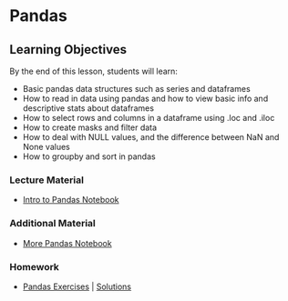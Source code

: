 # Pandas

## Learning Objectives
By the end of this lesson, students will learn:
   * Basic pandas data structures such as series and dataframes
   * How to read in data using pandas and how to view basic info and descriptive stats about dataframes
   * How to select rows and columns in a dataframe using .loc and .iloc
   * How to create masks and filter data
   * How to deal with NULL values, and the difference between NaN and None values
   * How to groupby and sort in pandas
   
### Lecture Material
- [Intro to Pandas Notebook](intro_to_pandas.ipynb)  

### Additional Material
- [More Pandas Notebook](additional_material/more_pandas.ipynb)    

### Homework
- [Pandas Exercises](homework/pandas_exercises.ipynb) | [Solutions](homework/pandas_exercises%20(solutions).ipynb)  
